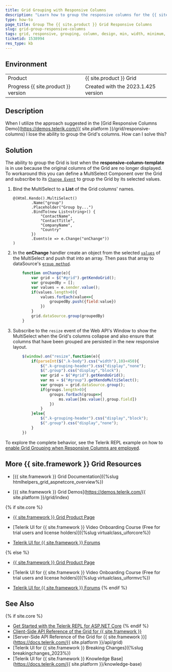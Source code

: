 ```yaml
---
title: Grid Grouping with Responsive Columns
description: "Learn how to group the responsive columns for the {{ site.product }} Data Grid component."
type: how-to
page_title: Group The {{ site.product }} Grid Responsive Columns
slug: grid-group-responsive-columns
tags: grid, responsive, grouping, column, design, min, width, minimum, media, query, columns
ticketid: 1538994
res_type: kb
---
```


## Environment
<table>
 <tr>
  <td>Product</td>
  <td>{{ site.product }} Grid</td>
 </tr>
 <tr>
  <td>Progress {{ site.product }} version</td>
  <td>Created with the 2023.1.425 version</td>
 </tr>
</table> 

## Description
When I utilize the approach suggested in the [Grid Responsive Columns Demo](https://demos.telerik.com/{{ site.platform }}/grid/responsive-columns) I lose the ability to group the Grid's columns. How can I solve this?

## Solution

The ability to group the Grid is lost when the **responsive-column-template** is in use because the original columns of the Grid are no longer displayed. To workaround this you can define a MultiSelect Component over the Grid and subscribe to its [`Change Еvent`](https://docs.telerik.com/aspnet-core/api/kendo.mvc.ui.fluent/multiselecteventbuilder#changesystemstring) to group the Grid by its selected values.

1. Bind the MultiSelect to a **List** of the Grid columns' names.

    ```HtmlHelper
    @(Html.Kendo().MultiSelect()
            .Name("group")
            .Placeholder("Group by...")
            .BindTo(new List<string>() {
                "ContactName",
                "ContactTitle",
                "CompanyName",
                "Country"
            })
            .Events(e => e.Change("onChange"))
    )
    ```

2. In the **onChange** handler create an object from the selected [`values`](https://docs.telerik.com/kendo-ui/api/javascript/ui/multiselect/methods/value) of the MultiSelect and push that into an array. Then pass that array to dataSource's [`group method`](https://docs.telerik.com/kendo-ui/api/javascript/data/datasource/methods/group).

    ```JavaScript
        function onChange(e){
            var grid = $("#grid").getKendoGrid(); 
            var groupedBy = [];
            var values = e.sender.value();
            if(values.length>0){
                values.forEach(value=>{
                    groupedBy.push({field:value})
                })
            }
            grid.dataSource.group(groupedBy)
        }
    ```

3. Subscribe to the `resize` event of the Web API's Window to show the MultiSelect when the Grid's columns collapse and also ensure that columns that have been grouped are persisted in the new responsive layout.

    ```JavaScript
        $(window).on("resize",function(e){
            if(parseInt($(".k-body").css("width"),10)<450){
                $(".k-grouping-header").css("display","none");
                $(".group").css("display","block");
                var grid = $("#grid").getKendoGrid(); 
                var ms = $("#group").getKendoMultiSelect();
                var groups = grid.dataSource.group();
                if(groups.length>0){
                    groups.forEach(group=>{
                        ms.value([ms.value(),group.field])
                    })
                }
            }else{
                $(".k-grouping-header").css("display","block");
                $(".group").css("display","none");
            }
        })
    ```

To explore the complete behavior, see the Telerik REPL example on how to [enable Grid Grouping when Responsive Columns are employed](https://netcorerepl.telerik.com/cllvvsvf38K7h8Bt48).

## More {{ site.framework }} Grid Resources

* [{{ site.framework }} Grid Documentation]({%slug htmlhelpers_grid_aspnetcore_overview%})

* [{{ site.framework }} Grid Demos](https://demos.telerik.com/{{ site.platform }}/grid/index)

{% if site.core %}
* [{{ site.framework }} Grid Product Page](https://www.telerik.com/aspnet-core-ui/grid)

* [Telerik UI for {{ site.framework }} Video Onboarding Course (Free for trial users and license holders)]({%slug virtualclass_uiforcore%})

* [Telerik UI for {{ site.framework }} Forums](https://www.telerik.com/forums/aspnet-core-ui)

{% else %}
* [{{ site.framework }} Grid Product Page](https://www.telerik.com/aspnet-mvc/grid)

* [Telerik UI for {{ site.framework }} Video Onboarding Course (Free for trial users and license holders)]({%slug virtualclass_uiformvc%})

* [Telerik UI for {{ site.framework }} Forums](https://www.telerik.com/forums/aspnet-mvc)
{% endif %}

## See Also
{% if site.core %}
* [Get Started with the Telerik REPL for ASP.NET Core](https://www.telerik.com/aspnet-core-ui/repl)
{% endif %}
* [Client-Side API Reference of the Grid for {{ site.framework }}](https://docs.telerik.com/kendo-ui/api/javascript/ui/grid)
* [Server-Side API Reference of the Grid for {{ site.framework }}](https://docs.telerik.com/{{ site.platform }}/api/grid)
* [Telerik UI for {{ site.framework }} Breaking Changes]({%slug breakingchanges_2023%})
* [Telerik UI for {{ site.framework }} Knowledge Base](https://docs.telerik.com/{{ site.platform }}/knowledge-base)